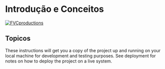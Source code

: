 # Introdução e Conceitos



<a href="https://gitlab.com/rocha.public/cursos/jenkins-em-larga-escala/-/wikis/home"><img src="https://gitlab.com/rocha.public/cursos/jenkins-em-larga-escala/-/wikis/images/missaodevops-jenkins-docker-kube.png" title="FVCproductions" alt="FVCproductions"></a>

## Topicos

These instructions will get you a copy of the project up and running on your local machine for development and testing purposes. See deployment for notes on how to deploy the project on a live system.

